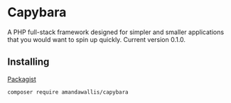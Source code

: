 # Capybara

A PHP full-stack framework designed for simpler and smaller applications that you would want to spin up quickly. Current version 0.1.0.

## Installing
[Packagist](https://packagist.org/packages/amandawallis/capybara)

```
composer require amandawallis/capybara
```
